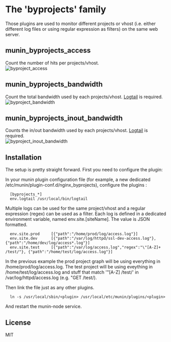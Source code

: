 # The 'byprojects' family
Those plugins are used to monitor different projects or vhost (i.e. either different log files or using regular expression as filters) on the same web server.

## munin_byprojects_access
Count the number of hits per projects/vhost.  
![byproject_access](https://www.mantor.org/~northox/misc/munin-plugins/nginx_byprojects_access1-month.png "byproject_access")

## munin_byprojects_bandwidth
Count the total bandwidth used by each projects/vhost. [Logtail](https://www.fourmilab.ch/webtools/logtail/) is required.  
![byproject_bandwidth](https://www.mantor.org/~northox/misc/munin-plugins/apache_byprojects_bandwidth-month.png "byproject_bandwidth")

## munin_byprojects_inout_bandwidth
Counts the in/out bandwidth used by each projects/vhost. [Logtail](https://www.fourmilab.ch/webtools/logtail/) is required.  
![byproject_inout_bandwidth](https://www.mantor.org/~northox/misc/munin-plugins/apache_byprojects_inout_bandwidth-month.png "byproject_inout_bandwidth")

## Installation
The setup is pretty straight forward. First you need to configure the plugin:

In your munin plugin configuration file (for example, a new dedicated /etc/munin/plugin-conf.d/nginx_byprojects), configure the plugins : 

      [byprojects_*]
      env.logtail /usr/local/bin/logtail

Multiple logs can be used for the same project/vhost and a regular expression (regex) can be used as a filter.
Each log is defined in a dedicated environment variable, named env.site.[siteName]. The value is JSON formatted.

      env.site.prod 	[{"path":"/home/prod/log/access.log"}]
      env.site.dev		[{"path":"/var/log/httpd/ssl-dev-access.log"}, {"path":"/home/dev/log/access*.log"}]
      env.site.test 	[{"path":"/var/log/access.log","regex":"\"[A-Z]+ /test/"}, {"path":"/home/test/log/access.log"}]

In the previous example the prod project graph will be using everything in /home/prod/log/access.log. The test project will be using eveything in /home/test/log/access.log and stuff that match '"[A-Z] /test/' in /var/log/httpd/access.log (e.g. "GET /test/).

Then link the file just as any other plugins.

      ln -s /usr/local/sbin/<plugin> /usr/local/etc/munin/plugins/<plugin>

And restart the munin-node service.
	  
## License
MIT
